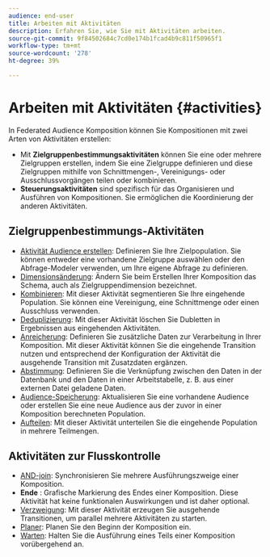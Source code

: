 ```yaml
---
audience: end-user
title: Arbeiten mit Aktivitäten
description: Erfahren Sie, wie Sie mit Aktivitäten arbeiten.
source-git-commit: 9f84502684c7cd0e174b1fcad4b9c811f50965f1
workflow-type: tm+mt
source-wordcount: '278'
ht-degree: 39%

---
```



# Arbeiten mit Aktivitäten {#activities}

In Federated Audience Komposition können Sie Kompositionen mit zwei Arten von Aktivitäten erstellen:

* Mit **Zielgruppenbestimmungsaktivitäten** können Sie eine oder mehrere Zielgruppen erstellen, indem Sie eine Zielgruppe definieren und diese Zielgruppen mithilfe von Schnittmengen-, Vereinigungs- oder Ausschlussvorgängen teilen oder kombinieren.
* **Steuerungsaktivitäten** sind spezifisch für das Organisieren und Ausführen von Kompositionen. Sie ermöglichen die Koordinierung der anderen Aktivitäten.

## Zielgruppenbestimmungs-Aktivitäten

* [Aktivität Audience erstellen](build-audience.md): Definieren Sie Ihre Zielpopulation. Sie können entweder eine vorhandene Zielgruppe auswählen oder den Abfrage-Modeler verwenden, um Ihre eigene Abfrage zu definieren.
* [Dimensionsänderung](change-dimension.md): Ändern Sie beim Erstellen Ihrer Komposition das Schema, auch als Zielgruppendimension bezeichnet.
* [Kombinieren](combine.md): Mit dieser Aktivität segmentieren Sie Ihre eingehende Population. Sie können eine Vereinigung, eine Schnittmenge oder einen Ausschluss verwenden.
* [Deduplizierung](deduplication.md): Mit dieser Aktivität löschen Sie Dubletten in Ergebnissen aus eingehenden Aktivitäten.
* [Anreicherung](enrichment.md): Definieren Sie zusätzliche Daten zur Verarbeitung in Ihrer Komposition. Mit dieser Aktivität können Sie die eingehende Transition nutzen und entsprechend der Konfiguration der Aktivität die ausgehende Transition mit Zusatzdaten ergänzen.
* [Abstimmung](reconciliation.md): Definieren Sie die Verknüpfung zwischen den Daten in der Datenbank und den Daten in einer Arbeitstabelle, z. B. aus einer externen Datei geladene Daten.
* [Audience-Speicherung](save-audience.md): Aktualisieren Sie eine vorhandene Audience oder erstellen Sie eine neue Audience aus der zuvor in einer Komposition berechneten Population.
* [Aufteilen](split.md): Mit dieser Aktivität unterteilen Sie die eingehende Population in mehrere Teilmengen.

## Aktivitäten zur Flusskontrolle

* [AND-join](and-join.md): Synchronisieren Sie mehrere Ausführungszweige einer Komposition.
* **Ende** : Grafische Markierung des Endes einer Komposition. Diese Aktivität hat keine funktionalen Auswirkungen und ist daher optional.
* [Verzweigung](fork.md): Mit dieser Aktivität erzeugen Sie ausgehende Transitionen, um parallel mehrere Aktivitäten zu starten.
* [Planer](scheduler.md): Planen Sie den Beginn der Komposition ein.
* [Warten](wait.md): Halten Sie die Ausführung eines Teils einer Komposition vorübergehend an.
